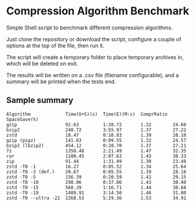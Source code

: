 # Compression Algorithm Benchmark
Simple Shell script to benchmark different compression algorithms.

Just clone the repository or download the script, configure a couple of options at the top of the file, then run it.

The script will create a temporary folder to place temporary archives in, which will be deleted on exit.

The results will be written on a .csv file (filename configurable), and a summary will be printed when the tests end.

## Sample summary
```
Algorithm             Time(U+S)(s)  Time(E)(M:s)  ComprRatio  SpaceSave(%)
gzip                  92.63         1:28.72       1.32        24.60
bzip2                 240.72        3:55.97       1.37        27.22
zstd                  18.47         0:10.83       1.39        28.18
gzip (pigz)           141.63        0:09.55       1.32        24.57
bzip2 (lbzip2)        454.12        0:28.70       1.37        27.21
7z                    1358.48       2:21.49       1.47        32.35
rar                   1180.45       2:07.63       1.43        30.33
zip                   91.44         1:31.49       1.30        23.48
zstd -T0 -1           16.27         0:05.52       1.34        25.64
zstd -T0 -3 (def.)    20.67         0:05.55       1.39        28.18
zstd -T0 -5           156.39        0:20.59       1.41        29.15
zstd -T0 -10          290.06        0:37.86       1.43        30.40
zstd -T0 -15          568.39        1:16.71       1.44        30.68
zstd -T0 -19          1489.91       3:14.50       1.46        31.80
zstd -T0 --ultra -22  2268.53       5:29.36       1.53        34.91
```
